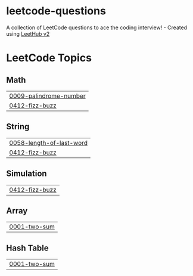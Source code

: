 # leetcode-questions
A collection of LeetCode questions to ace the coding interview! - Created using [LeetHub v2](https://github.com/arunbhardwaj/LeetHub-2.0)

<!---LeetCode Topics Start-->
# LeetCode Topics
## Math
|  |
| ------- |
| [0009-palindrome-number](https://github.com/naseef-nk/leetcode-questions/tree/master/0009-palindrome-number) |
| [0412-fizz-buzz](https://github.com/naseef-nk/leetcode-questions/tree/master/0412-fizz-buzz) |
## String
|  |
| ------- |
| [0058-length-of-last-word](https://github.com/naseef-nk/leetcode-questions/tree/master/0058-length-of-last-word) |
| [0412-fizz-buzz](https://github.com/naseef-nk/leetcode-questions/tree/master/0412-fizz-buzz) |
## Simulation
|  |
| ------- |
| [0412-fizz-buzz](https://github.com/naseef-nk/leetcode-questions/tree/master/0412-fizz-buzz) |
## Array
|  |
| ------- |
| [0001-two-sum](https://github.com/naseef-nk/leetcode-questions/tree/master/0001-two-sum) |
## Hash Table
|  |
| ------- |
| [0001-two-sum](https://github.com/naseef-nk/leetcode-questions/tree/master/0001-two-sum) |
<!---LeetCode Topics End-->